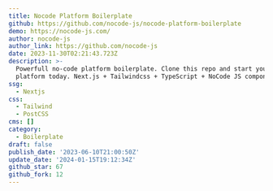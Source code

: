 ```yaml
---
title: Nocode Platform Boilerplate
github: https://github.com/nocode-js/nocode-platform-boilerplate
demo: https://nocode-js.com/
author: nocode-js
author_link: https://github.com/nocode-js
date: 2023-11-30T02:21:43.723Z
description: >-
  Powerfull no-code platform boilerplate. Clone this repo and start your no-code
  platform today. Next.js + Tailwindcss + TypeScript + NoCode JS components.
ssg:
  - Nextjs
css:
  - Tailwind
  - PostCSS
cms: []
category:
  - Boilerplate
draft: false
publish_date: '2023-06-10T21:00:50Z'
update_date: '2024-01-15T19:12:34Z'
github_star: 67
github_fork: 12
---
```

